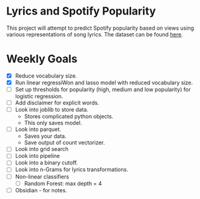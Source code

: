 # Lyrics and Spotify Popularity

This project will attempt to predict Spotify popularity based on views using various representations of song lyrics. 
The dataset can be found [here](https://www.cs.cornell.edu/~arb/data/genius-expertise/).

# Weekly Goals
- [x] Reduce vocabulary size.
- [x] Run linear regressiWon and lasso model with reduced vocabulary size.
- [ ] Set up thresholds for popularity (high, medium and low popularity) for logistic regression.
- [ ] Add disclaimer for explicit words. 
- [ ] Look into joblib to store data. 
    - Stores complicated python objects.
    - This only saves model.
- [ ] Look into parquet.
    - Saves your data.
    - Save output of count vectorizer.  
- [ ] Look into grid search
- [ ] Look into pipeline
- [ ] Look into a binary cutoff. 
- [ ] Look into n-Grams for lyrics transformations.
- [ ] Non-linear classifiers
    - [ ] Random Forest: max depth = 4 
- [ ] Obsidian - for notes. 